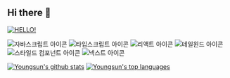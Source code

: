 ## Hi there 👋

[![HELLO!](https://readme-typing-svg.demolab.com/?lines=First+line+of+text;Second+line+of+text)](https://git.io/typing-svg)

<img src='https://img.shields.io/badge/JavaScript-F7DF1E?style=for-the-badge&logo=JavaScript&logoColor=white
' alt='자바스크립트 아이콘'>
<img src='https://img.shields.io/badge/TypeScript-007ACC?style=for-the-badge&logo=typescript&logoColor=white
' alt='타입스크립트 아이콘'>
<img src='https://img.shields.io/badge/React-20232A?style=for-the-badge&logo=react&logoColor=61DAFB
' alt='리액트 아이콘'>
<img src='https://img.shields.io/badge/Tailwind_CSS-38B2AC?style=for-the-badge&logo=tailwind-css&logoColor=white
' alt='테일윈드 아이콘'>
<img src='https://img.shields.io/badge/styled--components-DB7093?style=for-the-badge&logo=styled-components&logoColor=white
' alt='스타일드 컴포넌트 아이콘'>
<img src='https://img.shields.io/badge/Next.js-000?logo=nextdotjs&logoColor=fff&style=for-the-badge
' alt='넥스트 아이콘'>


[![Youngsun's github stats](https://github-readme-stats.vercel.app/api?username=choi-youngsun&theme=blue-green)](https://github.com/anuraghazra/github-readme-stats)
[![Youngsun's top languages](https://github-readme-stats.vercel.app/api/top-langs/?username=choi-youngsun&theme=blue-green)](https://github.com/anuraghazra/github-readme-stats)
